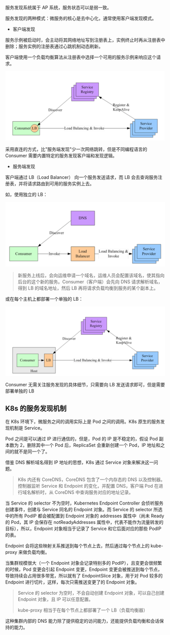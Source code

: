 服务发现系统属于 AP 系统，服务状态可以是弱一致。

服务发现的两种模式：微服务的核心是去中心化，通常使用客户端发现模式。

- 客户端发现

服务示例被启动时，会主动将其网络地址写到注册表上，实例终止时再从注册表中删除；服务实例的注册表通过心跳机制动态刷新。

客户端使用一个负载均衡算法从注册表中选择一个可用的服务示例来响应这个请求。

![进程内 LB](../images/serviceDiscovery2.png)

采用直连的方式，比"服务端发现"少一次网络跳转，但是不同编程语言的 Consumer 需要内置特定的服务发现客户端和发现逻辑。

- 服务端发现

客户端通过 LB（Load Balancer） 向一个服务发送请求，而 LB 会去查询服务注册表，并将请求路由到可用的服务实例上去。

如，使用独立的 LB：

![独立的 LB](../images/serviceDiscovery1.png)

> 新服务上线后，会向运维申请一个域名，运维人员会配置该域名，使其指向后台的这个新的服务。Consumer（客户端）会先向 DNS 请求解析域名，得到 LB 的域名地址，然后 LB 再将请求负载均衡到服务的某个副本上。

或在每个主机上都部署一个单独的 LB：

![主机独立进程 LB](../images/serviceDiscovery3.png)

Consumer 无需关注服务发现的具体细节，只需要向 LB 发送请求即可，但是需要部署单独的 LB

## K8s 的服务发现机制

在 K8s 环境下，微服务之间的调用实际上是 Pod 之间的调用。K8s 原生的服务发现机制是 Service。

Pod 之间是可以通过 IP 进行通信的，但是，Pod 的 IP 是不稳定的，假设 Pod 副本数为 2，删除其中一个 Pod 后，ReplicaSet 会重新创建一个 Pod，IP 地址和之间的就不是同一个了。

借鉴 DNS 解析域名得到 IP 地址的思想，K8s 通过 Service 对象来解决这一问题。

> K8s 内还有 CoreDNS，CoreDNS 包含了一个内存态的 DNS 以及控制器。控制器监听 Service 和 Endpoint 的变化，并配置 DNS，客户端 Pod 在进行域名解析时，从 CoreDNS 中查询服务对应的地址记录。

当 Service 的 selector 不为空时，Kubernetes Endpoint Controller 会侦听服务创建事件，创建与 Service 同名的 Endpoint 对象。而 Service 的 selector 所选中的所有 PodIP 都会被配置到 Endpoint 对象的 addresses 属性中（尚未 Ready 的 Pod，其 IP 会保存在 notReadyAddresses 属性中，代表不能作为流量转发的目标），所以，Endpoint 对象相当于记录了 Service 和它后面对应的那些 PodIP 的表。

Endpoint 会将这些映射关系推送到每个节点上去，然后通过每个节点上的 kube-proxy 来做负载均衡。

当集群规模很大（一个 Endpoint 对象会记录特别多的 PodIP），且变更会很频繁的时候，Pod 变更会引起 Endpoint 变更，Endpoint 变更会被推送到每个节点，导致持续会占用很多带宽，所以就有了 EndpointSlice 对象，用于对 Pod 较多的 Endpoint 进行切片，这样，每次只需推送变更了的 Endpoint 对象。

> Service 的 selector 为空时，不会自动创建 Endpoint 对象，可以自己创建 Endpoint 对象，且 IP 可以任意配置。
>
> kube-proxy 相当于在每个节点上都部署了一个 LB（负载均衡器）

这种集群内部的 DNS 能力除了提供稳定的访问能力，还能提供负载均衡和会话保持的能力。
